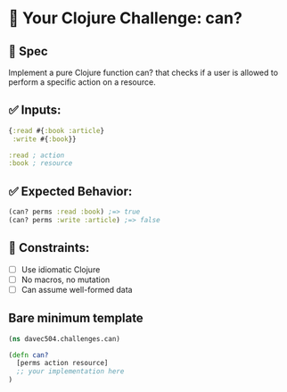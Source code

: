 # 🎯 Your Clojure Challenge: can?
## 🧪 Spec
Implement a pure Clojure function can? that checks if a user is allowed to perform a specific action on a resource.

## ✅ Inputs:
```clojure
{:read #{:book :article}
 :write #{:book}}

:read ; action
:book ; resource
```

## ✅ Expected Behavior:
```clojure
(can? perms :read :book) ;=> true
(can? perms :write :article) ;=> false
```

## 🧠 Constraints:
- [ ] Use idiomatic Clojure
- [ ] No macros, no mutation
- [ ] Can assume well-formed data

## Bare minimum template
```clojure
(ns davec504.challenges.can)

(defn can?
  [perms action resource]
  ;; your implementation here
)

```



